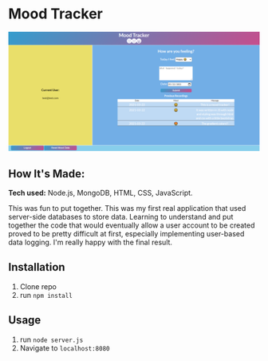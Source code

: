 # Mood Tracker

![plot](thumbnail.png)
<!-- ![image of mood tracker webpage](thumbnail.png?raw=true "Mood Tracker") -->

## How It's Made:

**Tech used:** Node.js, MongoDB, HTML, CSS, JavaScript.

This was fun to put together. This was my first real application that used server-side databases to store data. Learning to understand and put together the code that would eventually allow a user account to be created proved to be pretty difficult at first, especially implementing user-based data logging. I'm really happy with the final result.

## Installation

1. Clone repo
2. run `npm install`

## Usage

1. run `node server.js`
2. Navigate to `localhost:8080`
